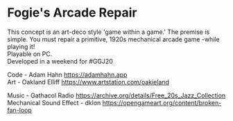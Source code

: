 # Fogie's Arcade Repair  
This concept is an art-deco style 'game within a game.' The premise is simple. You must repair a primitive, 1920s mechanical arcade game -while playing it!  
Playable on PC.  
Developed in a weekend for #GGJ20  
  
Code - Adam Hahn https://adamhahn.app  
Art - Oakland Elliff https://www.artstation.com/oakieland  
  
Music - Gathacol Radio https://archive.org/details/Free_20s_Jazz_Collection  
Mechanical Sound Effect - dklon https://opengameart.org/content/broken-fan-loop
